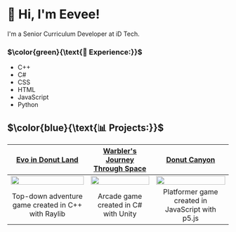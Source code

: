 # 👋 Hi, I'm Eevee!
I'm a Senior Curriculum Developer at iD Tech.

### $\color{green}{\text{📗 Experience:}}$
- C++
- C#
- CSS
- HTML
- JavaScript
- Python

## $\color{blue}{\text{📊 Projects:}}$
| [Evo in Donut Land](https://github.com/iD-Eevee/RaylibFinalProject) | [Warbler's Journey Through Space](https://ideevee.itch.io/warblers-journey-through-space) | [Donut Canyon](https://editor.p5js.org/Eevee/full/_Fq5L_dE8) |
| :---: | :---: | :---: |
| <img src="https://github.com/user-attachments/assets/19d5077b-3318-4d84-a18c-7c892bfa5d3f" width=100%> | <img src="https://github.com/user-attachments/assets/829d8b08-b8af-49e2-b6b3-06a1d5d851bf" width=100%> | <img src="https://github.com/user-attachments/assets/8517c989-17f1-40ea-875a-78270a75768a" width=100%> |
| Top-down adventure game created in C++ with Raylib | Arcade game created in C# with Unity | Platformer game created in JavaScript with p5.js |
